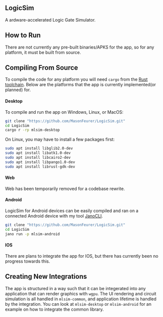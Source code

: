 ## LogicSim
A ardware-accelerated Logic Gate Simulator.

## How to Run
There are not currently any pre-built binaries/APKS for the app, so for any platform, it must be built from source.

## Compiling From Source
To compile the code for any platform you will need `cargo` from the [Rust toolchain](https://www.rust-lang.org/).
Below are the platforms that the app is currently implemented(or planned) for.

#### Desktop
To compile and run the app on Windows, Linux, or MacOS:
```sh
git clone "https://github.com/MasonFeurer/LogicSim.git"
cd LogicSim
cargo r -rp mlsim-desktop
```

On Linux, you may have to install a few packages first:
```sh
sudo apt install libglib2.0-dev
sudo apt install libatk1.0-dev
sudo apt install libcairo2-dev
sudo apt install libpango1.0-dev
sudo apt install librust-gdk-dev
```

#### Web
Web has been temporarily removed for a codebase rewrite.

#### Android
LogicSim for Android devices can be easily compiled and ran on a connected Android device with my tool [JanoCLI](https://github.com/MasonFeurer/Jano?tab=readme-ov-file#jano-cli).

```sh
git clone "https://github.com/MasonFeurer/LogicSim.git"
cd LogicSim
jano run -p mlsim-android
```

#### IOS
There are plans to integrate the app for IOS, but there has currently been no progress towards this.

## Creating New Integrations
The app is structured in a way such that it can be integerated into any application that can render graphics with `wgpu`.
The UI rendering and circuit simulation is all handled in `mlsim-common`, and application lifetime is handled by the integration.
You can look at `mlsim-desktop` or `mlsim-android` for an example on how to integrate the common library.

